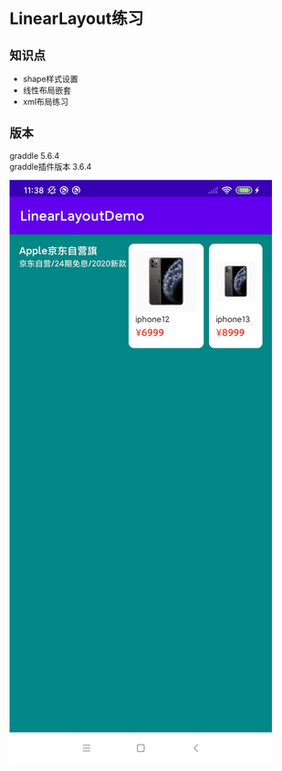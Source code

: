 # LinearLayout练习
## 知识点
- shape样式设置
- 线性布局嵌套
- xml布局练习

## 版本
graddle 5.6.4  
graddle插件版本 3.6.4

![demo显示](./image/demo.jpg)





